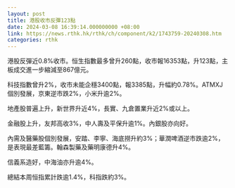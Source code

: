 ```yaml
---
layout: post
title: 港股收市反彈123點
date: 2024-03-08 16:39:14.000000000 +08:00
link: https://news.rthk.hk/rthk/ch/component/k2/1743759-20240308.htm
categories: rthk
---
```


港股反彈近0.8%收市。恒生指數最多曾升260點，收市報16353點，升123點，主板成交進一步縮減至867億元。

科技指數曾升2%，收市未能企穩3400點，報3385點，升幅約0.78%。ATMXJ個別發展，京東逆市跌2%，小米升逾2%。

地產股普遍上升，新世界升近4%，長實、九倉置業升近2%或以上。

金融股上升，友邦高收3%，中人壽及平保升逾1%。內銀股亦向好。

內需及醫藥股個別發展，安踏、李寧、海底撈升約3%；華潤啤酒逆市跌逾2%，是表現最差藍籌。翰森製藥及藥明康德升4%。

信義系造好，中海油亦升逾4%。

總結本周恒指累計跌逾1.4%，科指跌約3%。
